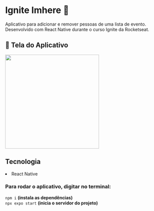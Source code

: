 # Ignite Imhere 🚀
Aplicativo para adicionar e remover pessoas de uma lista de evento. <br>
Desenvolvido com React Native durante o curso Ignite da Rocketseat.
## 📸 Tela do Aplicativo

<img src="https://github.com/user-attachments/assets/a61ecefa-e4f4-4ee3-9f8c-f02de9f0e88a" width="300" />

## Tecnologia
<li>React Native</li>

### Para rodar o aplicativo, digitar no terminal:  
`npm i` **(instala as dependências)**  
`npx expo start` **(inicia o servidor do projeto)**


